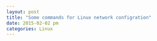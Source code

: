 ```yaml
---
layout: post
title: "Some commands for Linux network configration"
date: 2015-02-02 pm
categories: Linux
---
```



